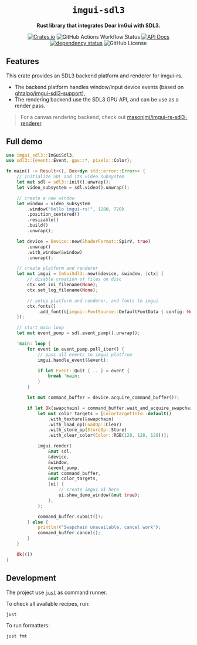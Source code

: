 <div align="center">

# `imgui-sdl3`

**Rust library that integrates Dear ImGui with SDL3.**

[![Crates.io](https://img.shields.io/crates/v/imgui-sdl3.svg)](https://crates.io/crates/imgui-sdl3)
![GitHub Actions Workflow Status](https://img.shields.io/github/actions/workflow/status/florianvazelle/imgui-sdl3/nix.yml)
[![API Docs](https://docs.rs/imgui-sdl3/badge.svg)](https://docs.rs/imgui-sdl3)
[![dependency status](https://deps.rs/repo/github/florianvazelle/imgui-sdl3/status.svg)](https://deps.rs/repo/github/florianvazelle/imgui-sdl3)
![GitHub License](https://img.shields.io/github/license/florianvazelle/imgui-sdl3)

</div>

## Features

This crate provides an SDL3 backend platform and renderer for imgui-rs.

- The backend platform handles window/input device events (based on [ghtalpo/imgui-sdl3-support](https://github.com/ghtalpo/imgui-sdl3-support)),
- The rendering backend use the SDL3 GPU API, and can be use as a render pass.

> For a canvas rendering backend, check out [masonjmj/imgui-rs-sdl3-renderer](https://github.com/masonjmj/imgui-rs-sdl3-renderer).

## Full demo

```rs
use imgui_sdl3::ImGuiSdl3;
use sdl3::{event::Event, gpu::*, pixels::Color};

fn main() -> Result<(), Box<dyn std::error::Error>> {
    // initialize SDL and its video subsystem
    let mut sdl = sdl3::init().unwrap();
    let video_subsystem = sdl.video().unwrap();

    // create a new window
    let window = video_subsystem
        .window("Hello imgui-rs!", 1280, 720)
        .position_centered()
        .resizable()
        .build()
        .unwrap();

    let device = Device::new(ShaderFormat::SpirV, true)
        .unwrap()
        .with_window(&window)
        .unwrap();

    // create platform and renderer
    let mut imgui = ImGuiSdl3::new(&device, &window, |ctx| {
        // disable creation of files on disc
        ctx.set_ini_filename(None);
        ctx.set_log_filename(None);

        // setup platform and renderer, and fonts to imgui
        ctx.fonts()
            .add_font(&[imgui::FontSource::DefaultFontData { config: None }]);
    });

    // start main loop
    let mut event_pump = sdl.event_pump().unwrap();

    'main: loop {
        for event in event_pump.poll_iter() {
            // pass all events to imgui platfrom
            imgui.handle_event(&event);

            if let Event::Quit { .. } = event {
                break 'main;
            }
        }

        let mut command_buffer = device.acquire_command_buffer()?;

        if let Ok(swapchain) = command_buffer.wait_and_acquire_swapchain_texture(&window) {
            let mut color_targets = [ColorTargetInfo::default()
                .with_texture(&swapchain)
                .with_load_op(LoadOp::Clear)
                .with_store_op(StoreOp::Store)
                .with_clear_color(Color::RGB(128, 128, 128))];

            imgui.render(
                &mut sdl,
                &device,
                &window,
                &event_pump,
                &mut command_buffer,
                &mut color_targets,
                |ui| {
                    // create imgui UI here
                    ui.show_demo_window(&mut true);
                },
            );

            command_buffer.submit()?;
        } else {
            println!("Swapchain unavailable, cancel work");
            command_buffer.cancel();
        }
    }

    Ok(())
}
```

## Development

The project use [`just`](https://just.systems/man/en/) as command runner.

To check all available recipes, run:
```
just
```

To run formatters:
```
just fmt
```
